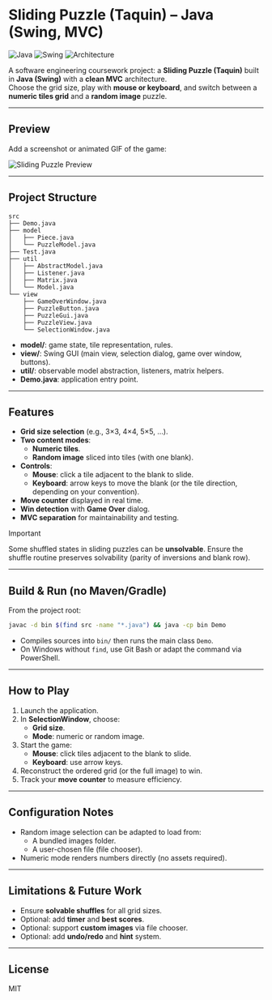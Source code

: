 # Sliding Puzzle (Taquin) – Java (Swing, MVC)

![Java](https://img.shields.io/badge/Java-21+-red?style=flat&logo=openjdk&logoColor=white)
![Swing](https://img.shields.io/badge/UI-Swing-0f9d58?style=flat)
![Architecture](https://img.shields.io/badge/Architecture-MVC-blue?style=flat)

A software engineering coursework project: a **Sliding Puzzle (Taquin)** built in **Java (Swing)** with a **clean MVC** architecture.  
Choose the grid size, play with **mouse or keyboard**, and switch between a **numeric tiles grid** and a **random image** puzzle.

---

## Preview

Add a screenshot or animated GIF of the game:

![Sliding Puzzle Preview](demo.gif)

---

## Project Structure

```text
src
├── Demo.java
├── model
│   ├── Piece.java
│   └── PuzzleModel.java
├── Test.java
├── util
│   ├── AbstractModel.java
│   ├── Listener.java
│   ├── Matrix.java
│   └── Model.java
└── view
    ├── GameOverWindow.java
    ├── PuzzleButton.java
    ├── PuzzleGui.java
    ├── PuzzleView.java
    └── SelectionWindow.java
```

- **model/**: game state, tile representation, rules.
- **view/**: Swing GUI (main view, selection dialog, game over window, buttons).
- **util/**: observable model abstraction, listeners, matrix helpers.
- **Demo.java**: application entry point.

---

## Features

- **Grid size selection** (e.g., 3×3, 4×4, 5×5, …).
- **Two content modes**:
  - **Numeric tiles**.
  - **Random image** sliced into tiles (with one blank).
- **Controls**:
  - **Mouse**: click a tile adjacent to the blank to slide.
  - **Keyboard**: arrow keys to move the blank (or the tile direction, depending on your convention).
- **Move counter** displayed in real time.
- **Win detection** with **Game Over** dialog.
- **MVC separation** for maintainability and testing.

> [!IMPORTANT]
> Some shuffled states in sliding puzzles can be **unsolvable**. Ensure the shuffle routine preserves solvability (parity of inversions and blank row).

---

## Build & Run (no Maven/Gradle)

From the project root:

```bash
javac -d bin $(find src -name "*.java") && java -cp bin Demo
```

- Compiles sources into `bin/` then runs the main class `Demo`.
- On Windows without `find`, use Git Bash or adapt the command via PowerShell.

---

## How to Play

1. Launch the application.
2. In **SelectionWindow**, choose:
   - **Grid size**.
   - **Mode**: numeric or random image.
3. Start the game:
   - **Mouse**: click tiles adjacent to the blank to slide.
   - **Keyboard**: use arrow keys.
4. Reconstruct the ordered grid (or the full image) to win.  
5. Track your **move counter** to measure efficiency.

---

## Configuration Notes

- Random image selection can be adapted to load from:
  - A bundled images folder.
  - A user-chosen file (file chooser).
- Numeric mode renders numbers directly (no assets required).

---

## Limitations & Future Work

- Ensure **solvable shuffles** for all grid sizes.
- Optional: add **timer** and **best scores**.
- Optional: support **custom images** via file chooser.
- Optional: add **undo/redo** and **hint** system.

---

## License

MIT
